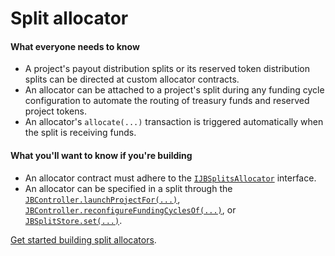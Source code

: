 # Split allocator

#### What everyone needs to know

* A project's payout distribution splits or its reserved token distribution splits can be directed at custom allocator contracts.
* An allocator can be attached to a project's split during any funding cycle configuration to automate the routing of treasury funds and reserved project tokens. 
* An allocator's `allocate(...)` transaction is triggered automatically when the split is receiving funds.

#### What you'll want to know if you're building

* An allocator contract must adhere to the [`IJBSplitsAllocator`](/dev/api/v3/interfaces/ijbsplitallocator.md) interface. 
* An allocator can be specified in a split through the [`JBController.launchProjectFor(...)`](/dev/api/v3/contracts/or-controllers/jbcontroller/write/launchprojectfor.md), [`JBController.reconfigureFundingCyclesOf(...)`](/dev/api/v3/contracts/or-controllers/jbcontroller/write/reconfigurefundingcyclesof.md), or [`JBSplitStore.set(...)`](/dev/api/v3/contracts/jbsplitsstore/write/set.md).

[Get started building split allocators](/dev/build/treasury-extensions/split-allocator.md).
